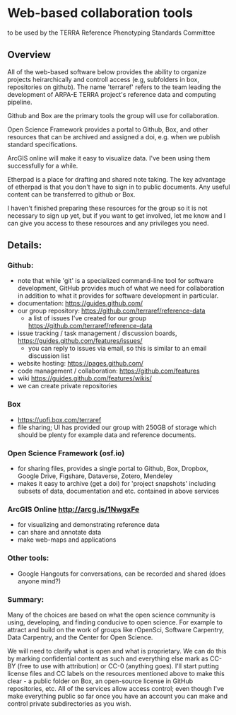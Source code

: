 # Web-based collaboration tools

to be used by the TERRA Reference Phenotyping Standards Committee


## Overview

All of the web-based software below provides the ability to organize projects heirarchically and controll access  (e.g, subfolders in box, repositories on github). The name 'terraref' refers to the team leading the development of ARPA-E TERRA project's reference data and computing pipeline. 


Github and Box are the primary tools the group will use for collaboration. 


Open Science Framework provides a portal to Github, Box, and other resources that can be archived and assigned a doi, e.g. when we publish standard specifications. 

ArcGIS online will make it easy to visualize data. I've been using them successfully for a while. 

Etherpad is a place for drafting and shared note taking. The key advantage of etherpad is that you don't have to sign in to public documents. Any useful content can be transferred to github or Box.

I haven't finished preparing these resources for the group so it is not necessary to sign up yet, but if you want to get involved, let me know and I can give you access to these resources and any privileges you need.

## Details:

### Github:

* note that while 'git' is a specialized command-line tool for software development, GitHub provides much of what we need for collaboration in addition to what it provides for software development in particular.
* documentation: https://guides.github.com/
* our group repository: https://github.com/terraref/reference-data
  * a list of issues I've created for our group https://github.com/terraref/reference-data
* issue tracking / task management / discussion boards, https://guides.github.com/features/issues/
  * you can reply to issues via email, so this is similar to an email discussion list
* website hosting: https://pages.github.com/
* code management / collaboration:  https://github.com/features
* wiki https://guides.github.com/features/wikis/
* we can create private repositories

### Box 
* https://uofi.box.com/terraref
* file sharing; UI has provided our group with 250GB of storage which should be plenty for example data and reference documents. 

### Open Science Framework (osf.io)

* for sharing files, provides a single portal to Github, Box, Dropbox, Google Drive, Figshare, Dataverse, Zotero, Mendeley
* makes it easy to archive (get a doi) for 'project snapshots' including subsets of data, documentation and etc. contained in above services
 
### ArcGIS Online http://arcg.is/1NwgxFe

* for visualizing and demonstrating reference data
* can share and annotate data
* make web-maps and applications

### Other tools:

* Google Hangouts for conversations, can be recorded and shared (does anyone mind?)

### Summary:

Many of the choices are based on what the open science community is using, developing, and finding conducive to open science. For example to attract and build on the work of groups like rOpenSci, Software Carpentry, Data Carpentry, and the Center for Open Science. 

We will need to clarify what is open and what is proprietary. We can do this by marking confidential content as such and everything else mark as CC-BY (free to use with attribution) or CC-0 (anything goes). I'll start putting license files and CC labels on the resources mentioned above to make this clear - a public folder on Box, an open-source license in GitHub repositories, etc. All of the services allow access control; even though I've make everything public so far once you have an account you can make and control private subdirectories as you wish.